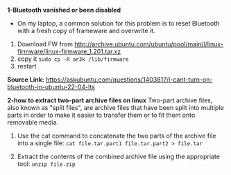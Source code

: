 **1-Bluetooth vanished or been disabled**
- On my laptop, a common solution for this problem is to reset Bluetooth with a fresh copy of frameware and overwrite it. 

1. Download FW from http://archive.ubuntu.com/ubuntu/pool/main/l/linux-firmware/linux-firmware_1.201.tar.xz   <br />
2. copy it ``` sudo cp -R ar3k /lib/firmware ```
3. restart

**Source Link:**  https://askubuntu.com/questions/1403817/i-cant-turn-on-bluetooth-in-ubuntu-22-04-lts

**2-how to extract two-part archive files on linux**
Two-part archive files, also known as "split files", are archive files that have been split into multiple parts in order to make it easier to transfer them or to fit them onto removable media.


1. Use the cat command to concatenate the two parts of the archive file into a single file:
``` cat file.tar.part1 file.tar.part2 > file.tar ```

2. Extract the contents of the combined archive file using the appropriate tool:
``` unzip file.zip ```

